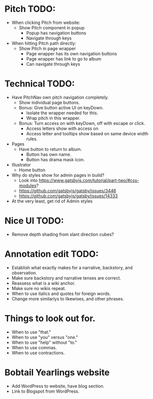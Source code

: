 # Pitch TODO:
* When clicking Pitch from website:
    * Show Pitch component in popup
        * Popup has navigation buttons
        * Navigate through keys
* When hitting Pitch path directly:
    * Show Pitch in page wrapper
        * Page wrapper has its own navigation buttons
        * Page wrapper has link to go to album
        * Can navigate through keys

# Technical TODO:
* Have PitchNav own pitch navigation completely.
    * Show individual page buttons.
    * Bonus: Give button active UI on keyDown.
        * Isolate the wrapper needed for this.
        * Wrap pitch in this wrapper.
    * Bonus: Turn access on with keyDown, off with escape or click.
        * Access letters show with access on
        * Access letter and tooltips show based on same device width rules.
* Pages
    * Have button to return to album.
        * Button has own name.
        * Button has drama mask icon.
* Illustrator
    * Home button
* Why do styles show for admin pages in build?
    * Look into https://www.gatsbyjs.com/tutorial/part-two/#css-modules?
    * https://github.com/gatsbyjs/gatsby/issues/3446
    * https://github.com/gatsbyjs/gatsby/issues/14333
* At the very least, get rid of Admin styles

# Nice UI TODO:
* Remove depth shading from slant direction cubes?

# Annotation edit TODO:
* Establish what exactly makes for a narrative, backstory, and observation.
* Make sure backstory and narrative tenses are correct.
* Reassess what is a wiki anchor.
* Make sure no wikis repeat.
* When to use italics and quotes for foreign words.
* Change more similarlys to likewises, and other phrases.

# Things to look out for.
* When to use "that."
* When to use "you" versus "one."
* When to use "help" without "to."
* When to use commas.
* When to use contractions.

# Bobtail Yearlings website
* Add WordPress to website, have blog section.
* Link to Blogspot from WordPress.
